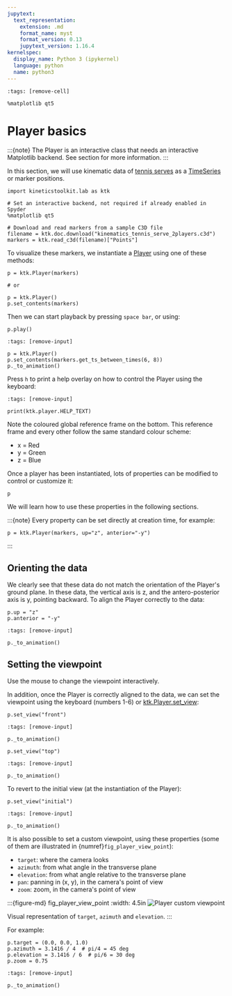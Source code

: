 ```yaml
---
jupytext:
  text_representation:
    extension: .md
    format_name: myst
    format_version: 0.13
    jupytext_version: 1.16.4
kernelspec:
  display_name: Python 3 (ipykernel)
  language: python
  name: python3
---
```


```{code-cell} ipython3
:tags: [remove-cell]

%matplotlib qt5
```

# Player basics

:::{note}
The Player is an interactive class that needs an interactive Matplotlib backend. See section [](getting_started_installing.md) for more information.
:::

In this section, we will use kinematic data of [tennis serves](dataset_kinematics_tennis_serve.md) as a [TimeSeries](timeseries.md) or marker positions.

```{code-cell} ipython3
import kineticstoolkit.lab as ktk

# Set an interactive backend, not required if already enabled in Spyder
%matplotlib qt5

# Download and read markers from a sample C3D file
filename = ktk.doc.download("kinematics_tennis_serve_2players.c3d")
markers = ktk.read_c3d(filename)["Points"]
```

To visualize these markers, we instantiate a [Player](api/ktk.Player.rst) using one of these methods:

```
p = ktk.Player(markers)

# or

p = ktk.Player()
p.set_contents(markers)
```

Then we can start playback by pressing `space bar`, or using:

```
p.play()
```

```{code-cell} ipython3
:tags: [remove-input]

p = ktk.Player()
p.set_contents(markers.get_ts_between_times(6, 8))
p._to_animation()
```

Press `h` to print a help overlay on how to control the Player using the keyboard:

```{code-cell} ipython3
:tags: [remove-input]

print(ktk.player.HELP_TEXT)
```

Note the coloured global reference frame on the bottom. This reference frame and every other follow the same standard colour scheme:

- x = Red
- y = Green
- z = Blue

Once a player has been instantiated, lots of properties can be modified to control or customize it:

```{code-cell} ipython3
p
```

We will learn how to use these properties in the following sections.

:::{note}
Every property can be set directly at creation time, for example:

```
p = ktk.Player(markers, up="z", anterior="-y")
```
:::

## Orienting the data

We clearly see that these data do not match the orientation of the Player's ground plane. In these data, the vertical axis is z, and the antero-posterior axis is y, pointing backward. To align the Player correctly to the data:

```{code-cell} ipython3
p.up = "z"
p.anterior = "-y"
```

```{code-cell} ipython3
:tags: [remove-input]

p._to_animation()
```

## Setting the viewpoint

Use the mouse to change the viewpoint interactively.

In addition, once the Player is correctly aligned to the data, we can set the viewpoint using the keyboard (numbers 1-6) or [ktk.Player.set_view](api/ktk.Player.set_view.rst):

```{code-cell} ipython3
p.set_view("front")
```

```{code-cell} ipython3
:tags: [remove-input]

p._to_animation()
```

```{code-cell} ipython3
p.set_view("top")
```

```{code-cell} ipython3
:tags: [remove-input]

p._to_animation()
```

To revert to the initial view (at the instantiation of the Player):

```{code-cell} ipython3
p.set_view("initial")
```

```{code-cell} ipython3
:tags: [remove-input]

p._to_animation()
```

It is also possible to set a custom viewpoint, using these properties (some of them are illustrated in {numref}`fig_player_view_point`):
- `target`: where the camera looks
- `azimuth`: from what angle in the transverse plane
- `elevation`: from what angle relative to the transverse plane
- `pan`: panning in (x, y), in the camera's point of view
- `zoom`: zoom, in the camera's point of view

:::{figure-md} fig_player_view_point
:width: 4.5in
![Player custom viewpoint](_static/images/player_view_point.png)

Visual representation of `target`, `azimuth` and `elevation`.
:::

For example:

```{code-cell} ipython3
p.target = (0.0, 0.0, 1.0)
p.azimuth = 3.1416 / 4  # pi/4 = 45 deg
p.elevation = 3.1416 / 6  # pi/6 = 30 deg
p.zoom = 0.75
```

```{code-cell} ipython3
:tags: [remove-input]

p._to_animation()
```
